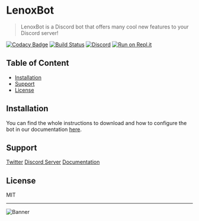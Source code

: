 # LenoxBot

> LenoxBot is a Discord bot that offers many cool new features to your Discord server!

[![Codacy Badge](https://api.codacy.com/project/badge/Grade/64a1b4026ff74584b91c5e78dce50854)](https://app.codacy.com/app/LenoxBot/LenoxBot?utm_source=github.com&utm_medium=referral&utm_content=LenoxBot/LenoxBot&utm_campaign=Badge_Grade_Dashboard)
[![Build Status](https://travis-ci.com/LenoxBot/LenoxBot.svg?branch=testing)](https://travis-ci.com/LenoxBot/LenoxBot)
[![Discord](https://discordapp.com/api/guilds/352896116812939264/widget.png)](https://lenoxbot.com/discord)
[![Run on Repl.it](https://repl.it/badge/github/apoow3b/lenoxbot)](https://repl.it/github/apoow3b/lenoxbot)
## Table of Content

* [Installation](#installation)
* [Support](#support)
* [License](#license)

## Installation

You can find the whole instructions to download and how to configure the bot in our documentation [here](https://docs.lenoxbot.com/tutorials/how-can-i-host-my-own-instance-of-lenoxbot).

## Support

[Twitter](https://twitter.com/lenoxbot)
[Discord Server](https://lenoxbot.com/discord)
[Documentation](https://docs.lenoxbot.com)

## License

MIT

---

![Banner](https://res.cloudinary.com/practicaldev/image/fetch/s--DWwlm49q--/c_imagga_scale,f_auto,fl_progressive,h_420,q_auto,w_1000/https://dev-to-uploads.s3.amazonaws.com/uploads/articles/btbd4o4miuneubzs4zlj.jpg)

